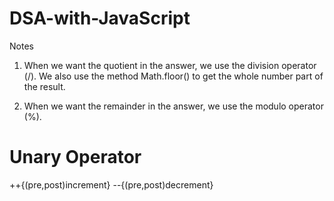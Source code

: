 # DSA-with-JavaScript


Notes

1) When we want the quotient in the answer, we use the division operator (/). We also use the method Math.floor() to get the whole number part of the result.

2) When we want the remainder in the answer, we use the modulo operator (%).


# Unary Operator

++{(pre,post)increment}
--{(pre,post)decrement}
